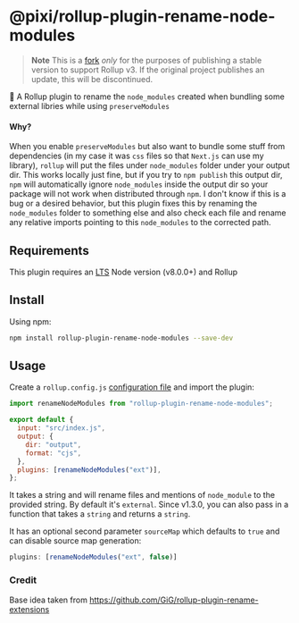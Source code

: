 # @pixi/rollup-plugin-rename-node-modules

> **Note**
> This is a [fork](https://github.com/Lazyuki/rollup-plugin-rename-node-modules) _only_ for the purposes of publishing a stable version to support Rollup v3. If the original project publishes an update, this will be discontinued.

🍣 A Rollup plugin to rename the `node_modules` created when bundling some external libries while using `preserveModules`

#### Why?

When you enable `preserveModules` but also want to bundle some stuff from dependencies (in my case it was `css` files so that `Next.js` can use my library),
`rollup` will put the files under `node_modules` folder under your output dir. This works locally just fine, but if you try to `npm publish` this output dir,
`npm` will automatically ignore `node_modules` inside the output dir so your package will not work when distributed through `npm`. I don't know if this is
a bug or a desired behavior, but this plugin fixes this by renaming the `node_modules` folder to something else and also check each file and rename any
relative imports pointing to this `node_modules` to the corrected path.

## Requirements

This plugin requires an [LTS](https://github.com/nodejs/Release) Node version (v8.0.0+) and Rollup

## Install

Using npm:

```bash
npm install rollup-plugin-rename-node-modules --save-dev
```

## Usage

Create a `rollup.config.js` [configuration file](https://www.rollupjs.org/guide/en/#configuration-files) and import the plugin:

```js
import renameNodeModules from "rollup-plugin-rename-node-modules";

export default {
  input: "src/index.js",
  output: {
    dir: "output",
    format: "cjs",
  },
  plugins: [renameNodeModules("ext")],
};
```

It takes a string and will rename files and mentions of `node_module` to the provided string. By default it's `external`. Since v1.3.0, you can also pass in a function that takes a `string` and returns a `string`.

It has an optional second parameter `sourceMap` which defaults to `true` and can disable source map generation:

```js
plugins: [renameNodeModules("ext", false)]
```

### Credit

Base idea taken from https://github.com/GiG/rollup-plugin-rename-extensions

